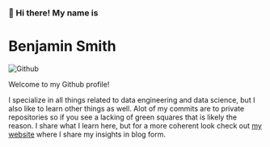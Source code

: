 ### 👋 Hi there! My name is
# __**Benjamin Smith**__ 

![Github](https://img.shields.io/github/followers/benyamindsmith?style=social)

Welcome to my Github profile!

I specialize in all things related to data engineering and data science, but I also like to learn other things as well. Alot of my commits are to private repositories so if you see a lacking of green squares that is likely the reason. I share what I learn here, but for a more coherent look check out [my website](https://bensstats.wordpress.com) where I share my insights in blog form. 
